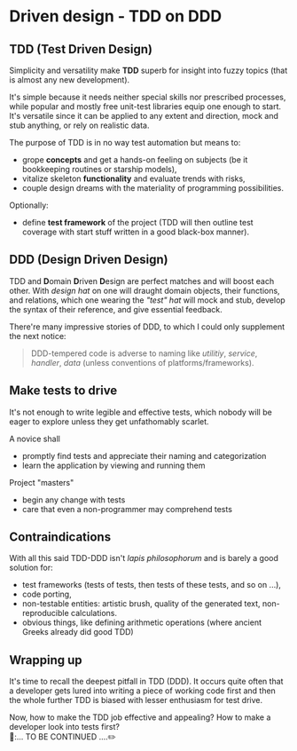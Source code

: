 # Driven design - TDD on DDD

## TDD (Test Driven Design)

Simplicity and versatility make **TDD** superb for insight into fuzzy topics (that is almost any new development). 

It's simple because it needs neither special skills nor prescribed processes, while popular and mostly free unit-test libraries equip one enough to start.\
It's versatile since it can be applied to any extent and direction, mock and stub anything, or rely on realistic data.

The purpose of TDD is in no way test automation but means to:

+ grope **concepts** and get a hands-on feeling on subjects (be it bookkeeping routines or starship models),
+ vitalize skeleton **functionality** and evaluate trends with risks,
+ couple design dreams with the materiality of programming possibilities.

Optionally:
+ define **test framework** of the project (TDD will then outline test coverage with start stuff written in a good black-box manner).

## DDD (Design Driven Design)

TDD and **D**omain **D**riven **D**esign are perfect matches and will boost each other. With _design hat_ on one will draught domain objects, their functions, and relations, which one wearing the _"test" hat_ will mock and stub, develop the syntax of their reference, and give essential feedback.

There're many impressive stories of DDD, to which I could only supplement the next notice:

> DDD-tempered code is adverse to naming like _utilitiy_, _service_, _handler_, _data_ (unless conventions of platforms/frameworks).

## Make tests to drive

It's not enough to write legible and effective tests, which nobody will be eager to explore unless they get unfathomably scarlet.

A novice shall
+ promptly find tests and appreciate their naming and categorization
+ learn the application by viewing and running them

Project "masters"
+ begin any change with tests
+ care that even a non-programmer may comprehend tests

## Contraindications

With all this said TDD-DDD isn't  _lapis philosophorum_ and is barely a good solution for:

+ test frameworks (tests of tests, then tests of these tests, and so on ...),
+ code porting,
+ non-testable entities: artistic brush, quality of the generated text, non-reproducible calculations.
+ obvious things, like defining arithmetic operations (where ancient Greeks already did good TDD)

## Wrapping up

It's time to recall the deepest pitfall in TDD (DDD). It occurs quite often that a developer gets lured into writing a piece of working code first and then the whole further TDD is biased with lesser enthusiasm for test drive.

Now, how to make the TDD job effective and appealing? How to make a developer look into tests first?\
🚧:... TO BE CONTINUED ....:pencil2:
